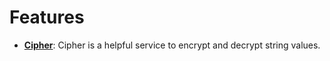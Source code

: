Features
========

* **[Cipher](https://github.com/Kunstmaan/KunstmaanUtilitiesBundle/blob/master/Resources/doc/cipher.md)**: Cipher is a helpful service to encrypt and decrypt string values.